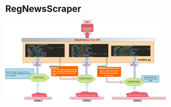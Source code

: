 # RegNewsScraper
![img](https://raw.githubusercontent.com/JoseJimmy/RegNewsScraper/master/investgate/doc/RegNewsScaper.png)

